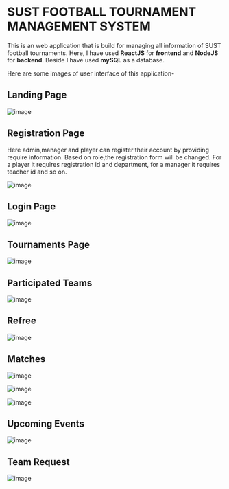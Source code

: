 # SUST FOOTBALL TOURNAMENT MANAGEMENT SYSTEM

This is an web application that is build for managing all information of SUST football tournaments. Here, I have used <b>ReactJS</b> for <b>frontend</b> and <b>NodeJS</b> for <b>backend</b>. Beside I have used <b>mySQL</b> as a database.

Here are some images of user interface of this application-

## Landing Page

![image](https://github.com/SRRayhan066/SUST-Football-Tournament-Management-System-Application/assets/97345000/2ad43e24-0325-4ad0-a6c8-909288ef1bf7)


## Registration Page

Here admin,manager and player can register their account by providing require information. Based on role,the registration form will be changed. For a player it requires registration id and department, for a manager it requires teacher id and so on.

![image](https://github.com/SRRayhan066/SUST-Football-Tournament-Management-System-Application/assets/97345000/6f516550-7678-4b94-a904-76b4ba88883c)


## Login Page

![image](https://github.com/SRRayhan066/SUST-Football-Tournament-Management-System-Application/assets/97345000/823ea830-cc10-495f-b193-7a836f5388d5)

## Tournaments Page

![image](https://github.com/SRRayhan066/SUST-Football-Tournament-Management-System-Application/assets/97345000/0f264630-a8d6-4ed3-b6b5-35ac28a908f5)

## Participated Teams

![image](https://github.com/SRRayhan066/SUST-Football-Tournament-Management-System-Application/assets/97345000/eece89c5-dd1c-4be6-ae51-871248489061)


## Refree

![image](https://github.com/SRRayhan066/SUST-Football-Tournament-Management-System-Application/assets/97345000/ac43e41c-2631-484d-be43-d1a8f28266fc)


## Matches

![image](https://github.com/SRRayhan066/SUST-Football-Tournament-Management-System-Application/assets/97345000/bcc13331-4c2c-42e8-bee2-06bac23acbf6)

![image](https://github.com/SRRayhan066/SUST-Football-Tournament-Management-System-Application/assets/97345000/f3284dbc-38ee-4324-abf7-0c9789a10ca9)

![image](https://github.com/SRRayhan066/SUST-Football-Tournament-Management-System-Application/assets/97345000/d31a9c1b-032e-48d6-b965-303b1e6ef82f)


## Upcoming Events

![image](https://github.com/SRRayhan066/SUST-Football-Tournament-Management-System-Application/assets/97345000/5a1cbb33-5a63-41ed-9400-68f091097df3)

## Team Request

![image](https://github.com/SRRayhan066/SUST-Football-Tournament-Management-System-Application/assets/97345000/e61a879a-c9dc-458b-a209-4cd6c261acee)






